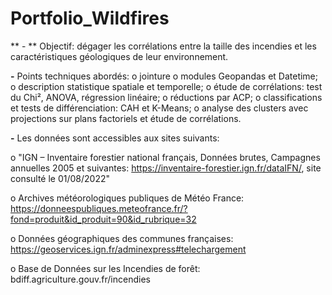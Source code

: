 # Portfolio_Wildfires

** - ** Objectif: dégager les corrélations entre la taille des incendies et les caractéristiques géologiques de leur environnement.


**-** Points techniques abordés:
o jointure
o modules Geopandas et Datetime;
o description statistique spatiale et temporelle;
o étude de corrélations: test du Chi², ANOVA, régression linéaire;
o réductions par ACP;
o classifications et tests de différenciation: CAH et K-Means;
o analyse des clusters avec projections sur plans factoriels et étude de corrélations.


**-** Les données sont accessibles aux sites suivants:

o "IGN – Inventaire forestier national français, Données brutes, Campagnes annuelles 2005 et suivantes:  https://inventaire-forestier.ign.fr/dataIFN/, site consulté le 01/08/2022"

o Archives météorologiques publiques de Météo France:  https://donneespubliques.meteofrance.fr/?fond=produit&id_produit=90&id_rubrique=32

o Données géographiques des communes françaises:  https://geoservices.ign.fr/adminexpress#telechargement

o Base de Données sur les Incendies de forêt:  bdiff.agriculture.gouv.fr/incendies
